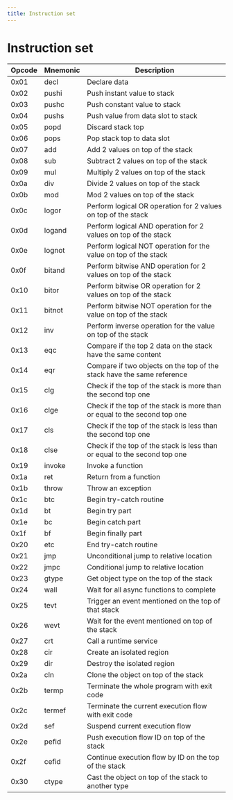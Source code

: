 ```yaml
---
title: Instruction set
---
```


# Instruction set

| Opcode | Mnemonic | Description                                                               |
| ------ | -------- | ------------------------------------------------------------------------- |
| 0x01   | decl     | Declare data                                                              |
| 0x02   | pushi    | Push instant value to stack                                               |
| 0x03   | pushc    | Push constant value to stack                                              |
| 0x04   | pushs    | Push value from data slot to stack                                        |
| 0x05   | popd     | Discard stack top                                                         |
| 0x06   | pops     | Pop stack top to data slot                                                |
| 0x07   | add      | Add 2 values on top of the stack                                          |
| 0x08   | sub      | Subtract 2 values on top of the stack                                     |
| 0x09   | mul      | Multiply 2 values on top of the stack                                     |
| 0x0a   | div      | Divide 2 values on top of the stack                                       |
| 0x0b   | mod      | Mod 2 values on top of the stack                                          |
| 0x0c   | logor    | Perform logical OR operation for 2 values on top of the stack             |
| 0x0d   | logand   | Perform logical AND operation for 2 values on top of the stack            |
| 0x0e   | lognot   | Perform logical NOT operation for the value on top of the stack           |
| 0x0f   | bitand   | Perform bitwise AND operation for 2 values on top of the stack            |
| 0x10   | bitor    | Perform bitwise OR operation for 2 values on top of the stack             |
| 0x11   | bitnot   | Perform bitwise NOT operation for the value on top of the stack           |
| 0x12   | inv      | Perform inverse operation for the value on top of the stack               |
| 0x13   | eqc      | Compare if the top 2 data on the stack have the same content              |
| 0x14   | eqr      | Compare if two objects on the top of the stack have the same reference    |
| 0x15   | clg      | Check if the top of the stack is more than the second top one             |
| 0x16   | clge     | Check if the top of the stack is more than or equal to the second top one |
| 0x17   | cls      | Check if the top of the stack is less than the second top one             |
| 0x18   | clse     | Check if the top of the stack is less than or equal to the second top one |
| 0x19   | invoke   | Invoke a function                                                         |
| 0x1a   | ret      | Return from a function                                                    |
| 0x1b   | throw    | Throw an exception                                                        |
| 0x1c   | btc      | Begin try-catch routine                                                   |
| 0x1d   | bt       | Begin try part                                                            |
| 0x1e   | bc       | Begin catch part                                                          |
| 0x1f   | bf       | Begin finally part                                                        |
| 0x20   | etc      | End try-catch routine                                                     |
| 0x21   | jmp      | Unconditional jump to relative location                                   |
| 0x22   | jmpc     | Conditional jump to relative location                                     |
| 0x23   | gtype    | Get object type on the top of the stack                                   |
| 0x24   | wall     | Wait for all async functions to complete                                  |
| 0x25   | tevt     | Trigger an event mentioned on the top of that stack                       |
| 0x26   | wevt     | Wait for the event mentioned on top of the stack                          |
| 0x27   | crt      | Call a runtime service                                                    |
| 0x28   | cir      | Create an isolated region                                                 |
| 0x29   | dir      | Destroy the isolated region                                               |
| 0x2a   | cln      | Clone the object on top of the stack                                      |
| 0x2b   | termp    | Terminate the whole program with exit code                                |
| 0x2c   | termef   | Terminate the current execution flow with exit code                       |
| 0x2d   | sef      | Suspend current execution flow                                            |
| 0x2e   | pefid    | Push execution flow ID on top of the stack                                |
| 0x2f   | cefid    | Continue execution flow by ID on the top of the stack                     |
| 0x30   | ctype    | Cast the object on top of the stack to another type                       |
